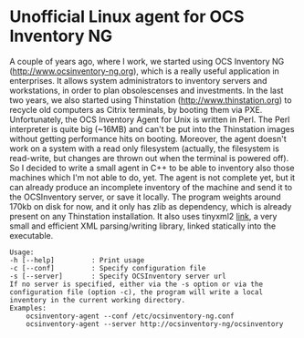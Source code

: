Unofficial Linux agent for OCS Inventory NG
=====
A couple of years ago, where I work, we started using OCS Inventory NG (http://www.ocsinventory-ng.org), which
is a really useful application in enterprises. It allows system administrators to inventory servers and workstations,
in order to plan obsolescenses and investments.
In the last two years, we also started using Thinstation (http://www.thinstation.org) to recycle old computers
as Citrix terminals, by booting them via PXE.
Unfortunately, the OCS Inventory Agent for Unix is written in Perl. The Perl interpreter is quite big (~16MB) and
can't be put into the Thinstation images without getting performance hits on booting. Moreover, the agent doesn't
work on a system with a read only filesystem (actually, the filesystem is read-write, but changes are thrown out
when the terminal is powered off).
So I decided to write a small agent in C++ to be able to inventory also those machines which I'm not able to do, yet.
The agent is not complete yet, but it can already produce an incomplete inventory of the machine and send it to the 
OCSInventory server, or save it locally.
The program weights around 170kb on disk for now, and it only has zlib as dependency, which is already present on any
Thinstation installation.
It also uses tinyxml2 [link](http://www.grinninglizard.com/tinyxml2), a very small and efficient XML parsing/writing library, linked statically into the executable.

    Usage:  
    -h [--help]         : Print usage  
    -c [--conf]         : Specify configuration file  
    -s [--server]       : Specify OCSInventory server url
    If no server is specified, either via the -s option or via the
    configuration file (option -c), the program will write a local
    inventory in the current working directory.
    Examples:  
        ocsinventory-agent --conf /etc/ocsinventory-ng.conf  
        ocsinventory-agent --server http://ocsinventory-ng/ocsinventory  
